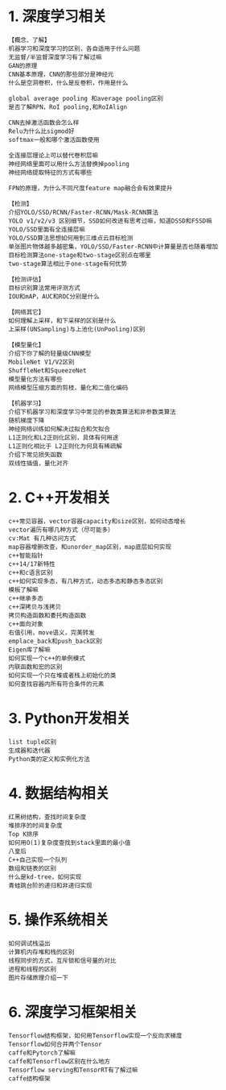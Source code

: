


# 1. 深度学习相关

    【概念、了解】  
    机器学习和深度学习的区别，各自适用于什么问题  
    无监督/半监督深度学习有了解过嘛  
    GAN的原理  
    CNN基本原理，CNN的那些部分是神经元  
    什么是空洞卷积，什么是反卷积，作用是什么  
    
    global average pooling 和average pooling区别  
    是否了解RPN，RoI pooling,和RoIAlign  
      
    CNN去掉激活函数会怎么样  
    Relu为什么比sigmod好  
    softmax一般和哪个激活函数使用  
    
    全连接层理论上可以替代卷积层嘛  
    神经网络里面可以用什么方法替换掉pooling  
    神经网络提取特征的方式有哪些  
    
    FPN的原理，为什么不同尺度feature map融合会有效果提升  
    
    【检测】  
    介绍YOLO/SSD/RCNN/Faster-RCNN/Mask-RCNN算法  
    YOLO v1/v2/v3 区别细节，SSD如何改进有思考过嘛，知道DSSD和FSSD嘛  
    YOLO/SSD里面有全连接层嘛  
    YOLO/SSD算法思想如何用到三维点云目标检测  
    单张图片物体越多越密集，YOLO/SSD/Faster-RCNN中计算量是否也随着增加  
    目标检测算法one-stage和two-stage区别点在哪里  
    two-stage算法相比于one-stage有何优势  
    
    【检测评估】  
    目标识别算法常用评测方式  
    IOU和mAP，AUC和ROC分别是什么  
    
    【网络其它】  
    如何理解上采样，和下采样的区别是什么   
    上采样(UNSampling)与上池化(UnPooling)区别  
     
    【模型量化】  
    介绍下你了解的轻量级CNN模型  
    MobileNet V1/V2区别  
    ShuffleNet和SqueezeNet  
    模型量化方法有哪些  
    网络模型压缩方面的剪枝，量化和二值化编码  
 
    【机器学习】  
    介绍下机器学习和深度学习中常见的参数类算法和非参数类算法  
    随机梯度下降  
    神经网络训练如何解决过拟合和欠拟合    
    L1正则化和L2正则化区别，具体有何用途  
    L1正则化相比于 L2正则化为何具有稀疏解  
    介绍下常见损失函数  
    双线性插值，量化对齐  
      
# 2. C++开发相关

    c++常见容器，vector容器capacity和size区别，如何动态增长  
    vector遍历有哪几种方式（尽可能多）   
    cv:Mat 有几种访问方式   
    map容器增删改查，和unorder_map区别，map底层如何实现  
    c++智能指针   
    c++14/17新特性  
    c++和c语言区别  
    c++如何实现多态，有几种方式，动态多态和静态多态区别   
    模板了解嘛  
    c++继承多态   
    c++深拷贝与浅拷贝    
    拷贝构造函数和委托构造函数  
    c++面向对象   
    右值引用，move语义，完美转发  
    emplace_back和push_back区别    
    Eigen库了解嘛  
    如何实现一个c++的单例模式  
    内联函数和宏的区别   
    如何实现一个只在堆或者栈上初始化的类  
    如何查找容器内所有符合条件的元素  
    
# 3. Python开发相关  
    list tuple区别  
    生成器和迭代器   
    Python类的定义和实例化方法  
    
# 4. 数据结构相关   
    红黑树结构，查找时间复杂度    
    堆排序的时间复杂度   
    Top K排序   
    如何用O(1)复杂度查找到stack里面的最小值   
    八皇后   
    C++自己实现一个队列   
    数组和链表的区别   
    什么是kd-tree，如何实现   
    青蛙跳台阶的递归和非递归实现  
    
# 5. 操作系统相关    
    如何调试栈溢出   
    计算机内存堆和栈的区别   
    线程同步的方式，互斥锁和信号量的对比   
    进程和线程的区别   
    图片存储原理介绍一下   
    
# 6. 深度学习框架相关   
    Tensorflow结构框架，如何用Tensorflow实现一个反向求梯度   
    Tensorflow如何合并两个Tensor   
    caffe和Pytorch了解嘛   
    caffe和Tensorflow区别在什么地方  
    Tensorflow serving和TensorRT有了解过嘛      
    caffe结构框架    

